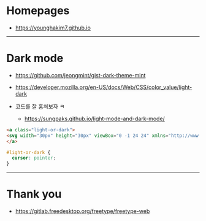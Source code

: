# Homepages

- https://younghakim7.github.io

<hr />

# Dark mode
- https://github.com/jeongmint/gist-dark-theme-mint
- https://developer.mozilla.org/en-US/docs/Web/CSS/color_value/light-dark

- 코드를 잘 훔쳐보자 ㅋ
  - https://sungpaks.github.io/light-mode-and-dark-mode/

```html
<a class="light-or-dark">
<svg width="30px" height="30px" viewBox="0 -1 24 24" xmlns="http://www.w3.org/2000/svg"><path d="M12 2.2a9.8 9.8 0 1 0 9.8 9.8A9.81 9.81 0 0 0 12 2.2zM3.2 12A8.81 8.81 0 0 1 12 3.2v17.6A8.81 8.81 0 0 1 3.2 12z" stroke="currentColor" fill="currentColor"></path><path fill="none" d="M0 0h24v24H0z"></path></svg>
</a>
```

```css
#light-or-dark {
  cursor: pointer;
}
```

<hr />

# Thank you
- https://gitlab.freedesktop.org/freetype/freetype-web


